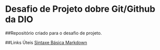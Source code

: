 # Desafio de Projeto dobre Git/Github da DIO
##Repositório criado para o desafio de projeto.

##Links Úteis
[Sintaxe Básica Markdown](https://www.markdownguide.org/basic-syntax/)
